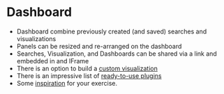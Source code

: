 # Dashboard #

* Dashboard combine previously created (and saved) searches and visualizations
* Panels can be resized and re-arranged on the dashboard
* Searches, Visualization, and Dashboards can be shared via a link and embedded in and IFrame
* There is an option to build a [custom visualization](http://logz.io/blog/kibana-visualizations/)
* There is an impressive list of [ready-to-use plugins](https://www.elastic.co/guide/en/kibana/current/kibana-plugins.html#known-kibana-plugins)
* Some [inspiration](https://www.google.ca/search?q=best+kibana+dashboards&newwindow=1&espv=2&biw=1403&bih=702&tbm=isch&tbo=u&source=univ&sa=X&sqi=2&ved=0ahUKEwjK7uOP7KDQAhXHJiYKHQvaDxEQsAQIYg&dpr=0.9") for your exercise.